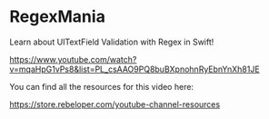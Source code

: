 # RegexMania

Learn about UITextField Validation with Regex in Swift!

https://www.youtube.com/watch?v=mqaHpG1vPs8&list=PL_csAAO9PQ8buBXpnohnRyEbnYnXh81JE

You can find all the resources for this video here:

https://store.rebeloper.com/youtube-channel-resources
